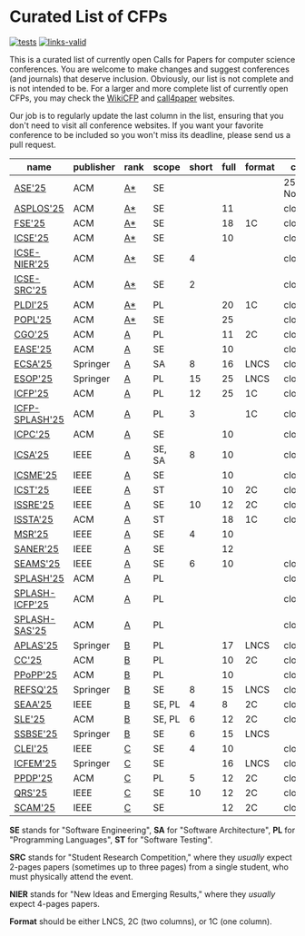 # Curated List of CFPs

[![tests](https://github.com/yegor256/awesome-cfp/actions/workflows/tests.yml/badge.svg)](https://github.com/yegor256/awesome-cfp/actions/workflows/tests.yml)
[![links-valid](https://github.com/yegor256/awesome-cfp/actions/workflows/check-links.yml/badge.svg)](https://github.com/yegor256/awesome-cfp/actions/workflows/check-links.yml)

This is a curated list of currently open Calls for Papers for computer
science conferences. You are welcome to make changes and suggest conferences
(and journals) that deserve inclusion. Obviously, our list is not complete
and is not intended to be. For a larger and more complete list of
currently open CFPs,
you may check the [WikiCFP](http://www.wikicfp.com/cfp/) and
[call4paper](https://www.call4paper.com/) websites.

Our job is to regularly update the last column in the list, ensuring that
you don't need to visit all conference websites. If you want your favorite
conference to be included so you won't miss its deadline,
please send us a pull request.

<!-- events -->
| name | publisher | rank | scope | short | full | format | cfp | country |
| --- | --- | --- | --- | --- | --- | --- | --- | --- |
| [ASE'25](<https://conf.researchr.org/home/ase-2025>) | ACM | [A*](<https://portal.core.edu.au/conf-ranks/279>) | SE |  |  |  | 25-Nov | KR |
| [ASPLOS'25](<https://www.asplos-conference.org/asplos2025/cfp/>) | ACM | [A*](<https://portal.core.edu.au/conf-ranks/147>) | SE |  | 11 |  | closed | US |
| [FSE'25](<https://conf.researchr.org/home/fse-2025>) | ACM | [A*](<https://portal.core.edu.au/conf-ranks/52>) | SE |  | 18 | 1C | closed | NO |
| [ICSE'25](<https://conf.researchr.org/home/icse-2025>) | ACM | [A*](<https://portal.core.edu.au/conf-ranks/1209>) | SE |  | 10 |  | closed | CA |
| [ICSE-NIER'25](<https://conf.researchr.org/track/icse-2025/icse-2025-nier>) | ACM | [A*](<https://portal.core.edu.au/conf-ranks/1209>) | SE | 4 |  |  | closed | CA |
| [ICSE-SRC'25](<https://conf.researchr.org/track/icse-2025/icse-2025-SRC>) | ACM | [A*](<https://portal.core.edu.au/conf-ranks/1209>) | SE | 2 |  |  | closed | CA |
| [PLDI'25](<https://conf.researchr.org/series/pldi>) | ACM | [A*](<https://portal.core.edu.au/conf-ranks/84>) | PL |  | 20 | 1C | closed | DK |
| [POPL'25](<https://conf.researchr.org/home/POPL-2025>) | ACM | [A*](<https://portal.core.edu.au/conf-ranks/82>) | SE |  | 25 |  | closed | US |
| [CGO'25](<https://conf.researchr.org/series/cgo>) | ACM | [A](<https://portal.core.edu.au/conf-ranks/1362>) | PL |  | 11 | 2C | closed | US |
| [EASE'25](<https://conf.researchr.org/home/ease-2025>) | ACM | [A](<https://portal.core.edu.au/conf-ranks/1022>) | SE |  | 10 |  | closed | IT |
| [ECSA'25](<https://conf.researchr.org/home/ecsa-2025>) | Springer | [A](<https://portal.core.edu.au/conf-ranks/2165>) | SA | 8 | 16 | LNCS | closed | CY |
| [ESOP'25](<https://etaps.org/2025/conferences/esop/>) | Springer | [A](<https://portal.core.edu.au/conf-ranks/514>) | PL | 15 | 25 | LNCS | closed | CZ |
| [ICFP'25](<https://icfp25.sigplan.org>) | ACM | [A](<https://portal.core.edu.au/conf-ranks/1037>) | PL | 12 | 25 | 1C | closed | IT |
| [ICFP-SPLASH'25](<https://icfp25.sigplan.org/track/icfp-splash-2025-workshops>) | ACM | [A](<https://portal.core.edu.au/conf-ranks/1037>) | PL | 3 |  | 1C | closed | IT |
| [ICPC'25](<https://conf.researchr.org/home/icpc-2025>) | ACM | [A](<https://portal.core.edu.au/conf-ranks/1181>) | SE |  | 10 |  | closed | CA |
| [ICSA'25](<https://conf.researchr.org/home/icsa-2025>) | IEEE | [A](<https://portal.core.edu.au/conf-ranks/791>) | SE, SA | 8 | 10 |  | closed | DK |
| [ICSME'25](<https://conf.researchr.org/home/icsme-2025>) | IEEE | [A](<https://portal.core.edu.au/conf-ranks/676>) | SE |  | 10 |  | closed | NZ |
| [ICST'25](<https://conf.researchr.org/series/icst>) | IEEE | [A](<https://portal.core.edu.au/conf-ranks/1221>) | ST |  | 10 | 2C | closed | IT |
| [ISSRE'25](<https://issre.github.io/2025/index.html>) | IEEE | [A](<https://portal.core.edu.au/conf-ranks/1411>) | SE | 10 | 12 | 2C | closed | BR |
| [ISSTA'25](<https://conf.researchr.org/home/issta-2025>) | ACM | [A](<https://portal.core.edu.au/conf-ranks/1412>) | ST |  | 18 | 1C | closed | NO |
| [MSR'25](<https://www.msrconf.org>) | IEEE | [A](<https://portal.core.edu.au/conf-ranks/711>) | SE | 4 | 10 |  |  | CA |
| [SANER'25](<https://conf.researchr.org/series/saner>) | IEEE | [A](<https://portal.core.edu.au/conf-ranks/2280>) | SE |  | 12 |  |  | CA |
| [SEAMS'25](<https://conf.researchr.org/home/seams-2025>) | IEEE | [A](<https://portal.core.edu.au/conf-ranks/2281>) | SE | 6 | 10 |  | closed | CA |
| [SPLASH'25](<https://2025.splashcon.org>) | ACM | [A](<https://portal.core.edu.au/conf-ranks/18>) | PL |  |  |  | closed | SG |
| [SPLASH-ICFP'25](<https://conf.researchr.org/home/icfp-splash-2025>) | ACM | [A](<https://portal.core.edu.au/conf-ranks/18>) | PL |  |  |  | closed | SG |
| [SPLASH-SAS'25](<https://2025.splashcon.org/home/sas-2025>) | ACM | [A](<https://portal.core.edu.au/conf-ranks/18>) | PL |  |  |  | closed | SG |
| [APLAS'25](<https://conf.researchr.org/home/aplas-2025>) | Springer | [B](<https://portal.core.edu.au/conf-ranks/171>) | PL |  | 17 | LNCS | closed | IN |
| [CC'25](<https://conf.researchr.org/series/CC>) | ACM | [B](<https://portal.core.edu.au/conf-ranks/936>) | PL |  | 10 | 2C | closed | UK |
| [PPoPP'25](<https://conf.researchr.org/home/ppopp-2025>) | ACM | [B](<https://portal.core.edu.au/conf-ranks/1691>) | PL |  | 10 |  | closed | UK |
| [REFSQ'25](<https://2025.refsq.org>) | Springer | [B](<https://portal.core.edu.au/conf-ranks/1521>) | SE | 8 | 15 | LNCS | closed | ES |
| [SEAA'25](<https://dsd-seaa.com/seaa2025>) | IEEE | [B](<https://portal.core.edu.au/conf-ranks/464>) | SE, PL | 4 | 8 | 2C | closed | IT |
| [SLE'25](<http://www.sleconf.org/2025>) | ACM | [B](<https://portal.core.edu.au/conf-ranks/1215>) | SE, PL | 6 | 12 | 2C | closed | DE |
| [SSBSE'25](<https://ssbse.info>) | Springer | [B](<https://ssbse.info>) | SE | 6 | 15 | LNCS |  | BR |
| [CLEI'25](<https://conferencia2025.clei.org>) | IEEE | [C](<https://portal.core.edu.au/conf-ranks/1589>) | SE | 4 | 10 |  | closed | CL |
| [ICFEM'25](<https://icfem2025.github.io/>) | Springer | [C](<https://portal.core.edu.au/conf-ranks/1031>) | SE |  | 16 | LNCS | closed | CN |
| [PPDP'25](<https://ppdp25.github.io/site>) | ACM | [C](<https://portal.core.edu.au/conf-ranks/1176>) | PL | 5 | 12 | 2C | closed | IT |
| [QRS'25](<https://qrs25.techconf.org>) | IEEE | [C](<https://portal.core.edu.au/conf-ranks/1185>) | SE | 10 | 12 | 2C | closed | CN |
| [SCAM'25](<https://conf.researchr.org/home/scam-2025>) | IEEE | [C](<https://portal.core.edu.au/conf-ranks/718>) | SE |  | 12 | 2C | closed | NZ |

<!-- events -->

**SE** stands for "Software Engineering",
**SA** for "Software Architecture",
**PL** for "Programming Languages",
**ST** for "Software Testing".

**SRC** stands for "Student Research Competition," where they _usually_ expect
2-pages papers (sometimes up to three pages)
from a single student, who must physically attend the event.

**NIER** stands for "New Ideas and Emerging Results," where
they _usually_ expect 4-pages papers.

**Format** should be either LNCS, 2C (two columns), or 1C (one column).
